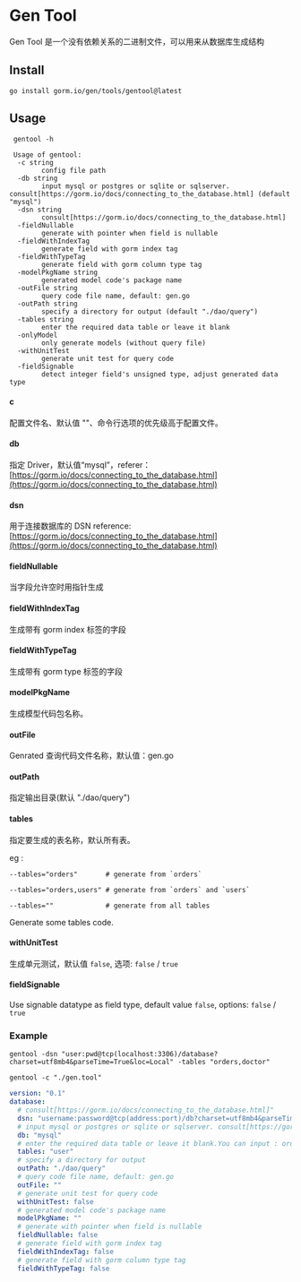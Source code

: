 # Gen Tool

Gen Tool 是一个没有依赖关系的二进制文件，可以用来从数据库生成结构

## Install

```shell
go install gorm.io/gen/tools/gentool@latest
```

## Usage

```shell
 gentool -h

 Usage of gentool:
  -c string
        config file path
  -db string
        input mysql or postgres or sqlite or sqlserver. consult[https://gorm.io/docs/connecting_to_the_database.html] (default "mysql")
  -dsn string
        consult[https://gorm.io/docs/connecting_to_the_database.html]
  -fieldNullable
        generate with pointer when field is nullable
  -fieldWithIndexTag
        generate field with gorm index tag
  -fieldWithTypeTag
        generate field with gorm column type tag
  -modelPkgName string
        generated model code's package name
  -outFile string
        query code file name, default: gen.go
  -outPath string
        specify a directory for output (default "./dao/query")
  -tables string
        enter the required data table or leave it blank
  -onlyModel
        only generate models (without query file)
  -withUnitTest
        generate unit test for query code
  -fieldSignable
        detect integer field's unsigned type, adjust generated data type

```

#### c

配置文件名、默认值 ""、命令行选项的优先级高于配置文件。

#### db

指定 Driver，默认值“mysql”，referer：[https://gorm.io/docs/connecting_to_the_database.html](https://gorm.io/docs/connecting_to_the_database.html)

#### dsn

用于连接数据库的 DSN reference: [https://gorm.io/docs/connecting_to_the_database.html](https://gorm.io/docs/connecting_to_the_database.html)

#### fieldNullable

当字段允许空时用指针生成

#### fieldWithIndexTag

生成带有 gorm index 标签的字段

#### fieldWithTypeTag

生成带有 gorm type 标签的字段

#### modelPkgName

生成模型代码包名称。

#### outFile

Genrated 查询代码文件名称，默认值：gen.go

#### outPath

指定输出目录(默认 "./dao/query")

#### tables

指定要生成的表名称，默认所有表。

eg :

```plain
--tables="orders"       # generate from `orders`

--tables="orders,users" # generate from `orders` and `users`

--tables=""             # generate from all tables
```

Generate some tables code.

#### withUnitTest

生成单元测试，默认值 `false`, 选项: `false` / `true`

#### fieldSignable

Use signable datatype as field type, default value `false`, options: `false` / `true`

### Example

```shell
gentool -dsn "user:pwd@tcp(localhost:3306)/database?charset=utf8mb4&parseTime=True&loc=Local" -tables "orders,doctor"

gentool -c "./gen.tool"
```

```yaml
version: "0.1"
database:
  # consult[https://gorm.io/docs/connecting_to_the_database.html]"
  dsn: "username:password@tcp(address:port)/db?charset=utf8mb4&parseTime=true&loc=Local"
  # input mysql or postgres or sqlite or sqlserver. consult[https://gorm.io/docs/connecting_to_the_database.html]
  db: "mysql"
  # enter the required data table or leave it blank.You can input : orders,users,goods
  tables: "user"
  # specify a directory for output
  outPath: "./dao/query"
  # query code file name, default: gen.go
  outFile: ""
  # generate unit test for query code
  withUnitTest: false
  # generated model code's package name
  modelPkgName: ""
  # generate with pointer when field is nullable
  fieldNullable: false
  # generate field with gorm index tag
  fieldWithIndexTag: false
  # generate field with gorm column type tag
  fieldWithTypeTag: false
```
